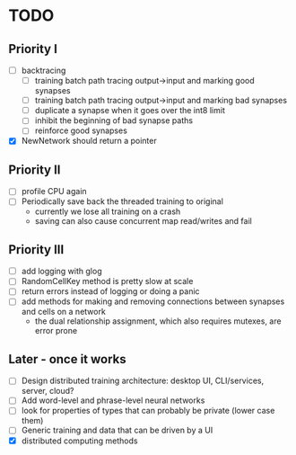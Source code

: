# TODO

## Priority I
- [ ] backtracing
  - [ ] training batch path tracing output->input and marking good synapses
  - [ ] training batch path tracing output->input and marking bad synapses
  - [ ] duplicate a synapse when it goes over the int8 limit
  - [ ] inhibit the beginning of bad synapse paths
  - [ ] reinforce good synapses
- [x] NewNetwork should return a pointer

## Priority II
- [ ] profile CPU again
- [ ] Periodically save back the threaded training to original
    - currently we lose all training on a crash
    - saving can also cause concurrent map read/writes and fail

## Priority III
- [ ] add logging with glog
- [ ] RandomCellKey method is pretty slow at scale
- [ ] return errors instead of logging or doing a panic
- [ ] add methods for making and removing connections between synapses and cells on a network
    - the dual relationship assignment, which also requires mutexes, are error prone

## Later - once it works
- [ ] Design distributed training architecture: desktop UI, CLI/services, server, cloud?
- [ ] Add word-level and phrase-level neural networks
- [ ] look for properties of types that can probably be private (lower case them)
- [ ] Generic training and data that can be driven by a UI
- [x] distributed computing methods
